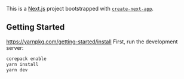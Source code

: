 This is a [Next.js](https://nextjs.org) project bootstrapped with [`create-next-app`](https://nextjs.org/docs/app/api-reference/cli/create-next-app).

## Getting Started
https://yarnpkg.com/getting-started/install
First, run the development server:

```bash
corepack enable
yarn install
yarn dev
```

